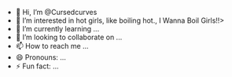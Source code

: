 - 👋 Hi, I’m @Cursedcurves
- 👀 I’m interested in hot girls, like boiling hot., I Wanna Boil Girls!!>
- 🌱 I’m currently learning ...
- 💞️ I’m looking to collaborate on ...
- 📫 How to reach me ...
- 😄 Pronouns: ...
- ⚡ Fun fact: ...

<!---
Cursedcurves/Cursedcurves is a ✨ special ✨ repository because its `README.md` (this file) appears on your GitHub profile.
You can click the Preview link to take a look at your changes.
--->
